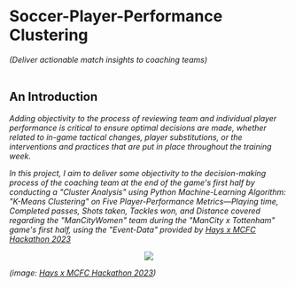 # Soccer-Player-Performance Clustering
<i>(Deliver actionable match insights to coaching teams)</i>
<br>
<br>

## An Introduction
<i>Adding objectivity to the process of reviewing team and individual player performance is critical to ensure optimal decisions are made, whether related to in-game tactical changes, player substitutions, or the interventions and practices that are put in place throughout the training week.

In this project, I aim to deliver some objectivity to the decision-making process of the coaching team at the end of the game's first half by conducting a "Cluster Analysis" using Python Machine-Learning Algorithm: "K-Means Clustering" on Five Player-Performance Metrics—Playing time, Completed passes, Shots taken, Tackles won, and Distance covered regarding the "ManCityWomen" team during the "ManCity x Tottenham" game's first half, using the "Event-Data" provided by [Hays x MCFC Hackathon 2023](https://app.hayscodeco.com/events/hackathon/be474355-e892-4604-8db8-0c3019f6c59e)</i>
<p align="center"><img src="https://github.com/HaCkeMati314n/soccer-player-performance-clustering/assets/94754426/48c5162d-4da4-4da1-a65a-42fd0d8bab1f"></p> 

<i>(image: [Hays x MCFC Hackathon 2023](https://app.hayscodeco.com/events/hackathon/be474355-e892-4604-8db8-0c3019f6c59e))</i>

